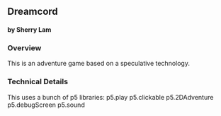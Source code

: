 ## Dreamcord
#### by Sherry Lam



### Overview
This is an adventure game based on a speculative technology.

### Technical Details

This uses a bunch of p5 libraries:
p5.play
p5.clickable
p5.2DAdventure
p5.debugScreen
p5.sound